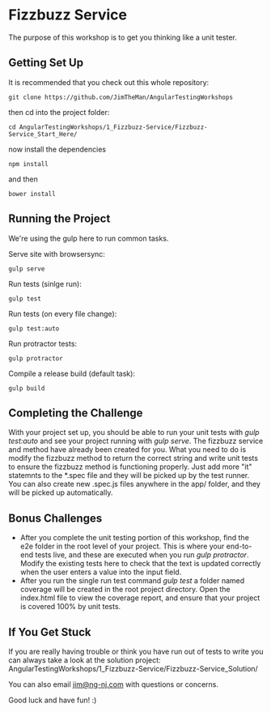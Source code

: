 # Fizzbuzz Service

The purpose of this workshop is to get you thinking like a unit tester. 

## Getting Set Up
 
 It is recommended that you check out this whole repository:
 
 `git clone https://github.com/JimTheMan/AngularTestingWorkshops`
 
 then cd into the project folder:
 
 `cd AngularTestingWorkshops/1_Fizzbuzz-Service/Fizzbuzz-Service_Start_Here/`
 
 now install the dependencies
 
 `npm install`
 
 and then
 
 `bower install`
 
## Running the Project
 
 We're using the gulp here to run common tasks.
 
 Serve site with browsersync:
 
 `gulp serve`
 
 Run tests (sinlge run):
 
 `gulp test`
 
 Run tests (on every file change):
 
 `gulp test:auto`
 
 Run protractor tests:
 
 `gulp protractor`
 
 Compile a release build (default task):
 
 `gulp build` 
 
## Completing the Challenge
 With your project set up, you should be able to run your unit tests with *gulp test:auto* and see your project running with *gulp serve*. The fizzbuzz service and method have already been created for you. What you need to do is modify the fizzbuzz method to return the correct string and write unit tests to ensure the fizzbuzz method is functioning properly. Just add more "it" statemnts to the *.spec file and they will be picked up by the test runner. You can also create new .spec.js files anywhere in the app/ folder, and they will be picked up automatically.
 
## Bonus Challenges
 - After you complete the unit testing portion of this workshop, find the e2e folder in the root level of your project. This is where your end-to-end tests live, and these are executed when you run *gulp protractor*. Modify the existing tests here to check that the text is updated correctly when the user enters a value into the input field.
 - After you run the single run test command *gulp test* a folder named coverage will be created in the root project directory. Open the index.html file to view the coverage report, and ensure that your project is covered 100% by unit tests.  
 
## If You Get Stuck
If you are really having trouble or think you have run out of tests to write you can always take a look at the solution project:
AngularTestingWorkshops/1_Fizzbuzz-Service/Fizzbuzz-Service_Solution/

You can also email jim@ng-nj.com with questions or concerns.

Good luck and have fun! :)

 
